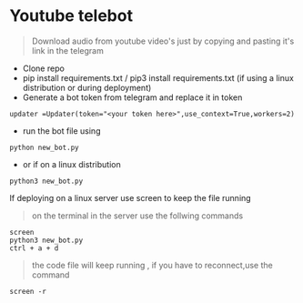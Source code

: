 # Youtube telebot 

> Download audio from youtube video's just by copying and pasting it's link in the telegram

- Clone repo
- pip install requirements.txt / pip3 install requirements.txt (if using a linux distribution or during deployment)
- Generate a bot token from telegram and replace it in token 
```
updater =Updater(token="<your token here>",use_context=True,workers=2)
```
- run the bot file using 
```
python new_bot.py
```
- or if on a linux distribution

```
python3 new_bot.py
```

If deploying on a linux server use screen to keep the file running
> on the terminal in the server use the follwing commands
```
screen 
python3 new_bot.py
ctrl + a + d
```
> the code file will keep running , if you have to reconnect,use the command
```
screen -r
```
